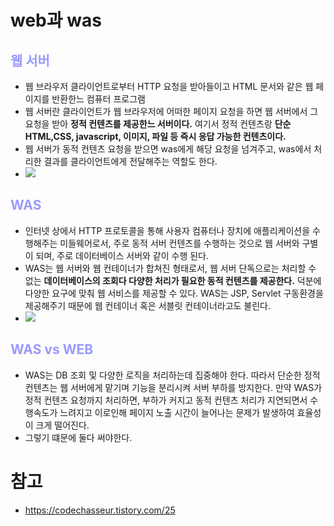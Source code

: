 # web과 was
## __<span style="color:#9999ff">웹 서버</span>__
- 웹 브라우저 클라이언트로부터 HTTP 요청을 받아들이고 HTML 문서와 같은 웹 페이지를 반환한느 컴퓨터 프로그램
- 웹 서버란 클라이언트가 웹 브라우저에 어떠한 페이지 요청을 하면 웹 서버에서 그 요청을 받아 **정적 컨텐츠를 제공한느 서버이다.** 여기서 정적 컨텐츠랑 **단순 HTML,CSS, javascript, 이미지, 파일 등 즉시 응답 가능한 컨텐츠이다.**
- 웹 서버가 동적 컨텐츠 요청을 받으면 was에게 해당 요청을 넘겨주고, was에서 처리한 결과를 클라이언트에게 전달해주는 역할도 한다.
- ![](https://img1.daumcdn.net/thumb/R1280x0/?scode=mtistory2&fname=https%3A%2F%2Fblog.kakaocdn.net%2Fdn%2FpxLJe%2FbtqBTL7f4OE%2FO54n7FkOZUKAItvIPUpwGK%2Fimg.png)
## __<span style="color:#9999ff">WAS</span>__
- 인터넷 상에서 HTTP 프로토콜을 통해 사용자 컴퓨터나 장치에 애플리케이션을 수행해주는 미들웨어로서, 주로 동적 서버 컨텐츠를 수행하는 것으로 웹 서버와 구별이 되며, 주로 데이터베이스 서버와 같이 수행 된다.
- WAS는 웹 서버와 웹 컨테이너가 합쳐진 형태로서, 웹 서버 단독으로는 처리할 수 없는 **데이터베이스의 조회다 다양한 처리가 필요한 동적 컨텐츠를 제공한다.** 덕분에 다양한 요구에 맞춰 웹 서비스를 제공할 수 있다. WAS는 JSP, Servlet 구동환경을 제공해주기 때문에 웹 컨테이너 혹은 서블릿 컨테이너라고도 불린다.
- ![](https://img1.daumcdn.net/thumb/R1280x0/?scode=mtistory2&fname=https%3A%2F%2Fblog.kakaocdn.net%2Fdn%2FpAqij%2FbtqBS7bDSam%2FGJDanZaV3kMKPqfXtlEqL0%2Fimg.png)

## __<span style="color:#9999ff">WAS vs WEB</span>__
- WAS는 DB 조회 및 다양한 로직을 처리하는데 집중해야 한다. 따라서 단순한 정적 컨텐츠는 웹 서버에게 맡기며 기능을 분리시켜 서버 부하를 방지한다. 만약 WAS가 정적 컨텐츠 요청까지 처리하면, 부하가 커지고 동적 컨텐츠 처리가 지연되면서 수행속도가 느려지고 이로인해 페이지 노출 시간이 늘어나는 문제가 발생하여 효율성이 크게 떨어진다.
- 그렇기 떄문에 둘다 써야한다.

# 참고
- https://codechasseur.tistory.com/25